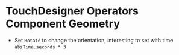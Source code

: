 # TouchDesigner Operators Component Geometry

- Set `Rotate` to change the orientation, interesting to set with time `absTime.seconds * 3`
